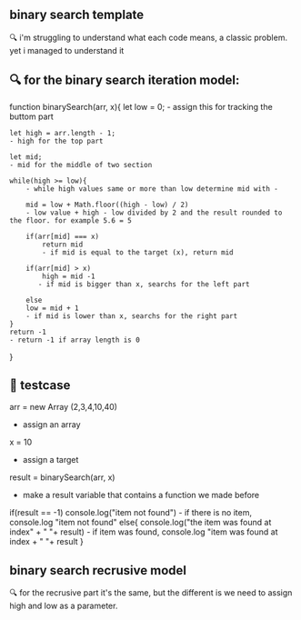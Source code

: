 ## binary search template

🔍 i'm struggling to understand what each code means, a classic problem.
yet i managed to understand it

## 🔍 for the binary search iteration model:

function binarySearch(arr, x){
    let low = 0;
    - assign this for tracking the buttom part

    let high = arr.length - 1;
    - high for the top part

    let mid;
    - mid for the middle of two section

    while(high >= low){
        - while high values same or more than low determine mid with -

        mid = low + Math.floor((high - low) / 2)
        - low value + high - low divided by 2 and the result rounded to the floor. for example 5.6 = 5

        if(arr[mid] === x)
            return mid
            - if mid is equal to the target (x), return mid

        if(arr[mid] > x)
            high = mid -1
           - if mid is bigger than x, searchs for the left part
            
        else
        low = mid + 1
        - if mid is lower than x, searchs for the right part
    }
    return -1
    - return -1 if array length is 0
}

## 🔧 testcase

arr = new Array (2,3,4,10,40)
- assign an array

x = 10
- assign a target

result = binarySearch(arr, x)
- make a result variable that contains a function we made before

if(result == -1)
    console.log("item not found")
    - if there is no item, console.log "item not found"
else{
    console.log("the item was found at index" + " "+ result)
    - if item was found, console.log "item was found at index + " "+ result
}

## binary search recrusive model

🔍 for the recrusive part it's the same, but the different is we need to assign high and low as a parameter.